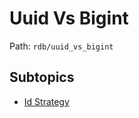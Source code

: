 # Uuid Vs Bigint

Path: `rdb/uuid_vs_bigint`

## Subtopics
- [Id Strategy](./id_strategy/README.md)
